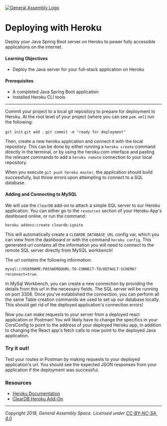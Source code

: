 [![General Assembly Logo](https://camo.githubusercontent.com/1a91b05b8f4d44b5bbfb83abac2b0996d8e26c92/687474703a2f2f692e696d6775722e636f6d2f6b6538555354712e706e67)](https://generalassemb.ly)

# Deploying with Heroku

Deploy your Java Spring Boot server on Heroku to power fully accessible applications on the internet.

#### Learning Objectives

- Deploy the Java server for your full-stack application on Heroku

#### Prerequisites

- A completed Java Spring Boot application
- Installed Heroku CLI tools

---

Commit your project to a local git repository to prepare for deployment to Heroku. At the root level of your project (where you can see `pom.xml`) run the following: 

`git init`
`git add .`
`git commit -m "ready for deployment"`

Then, create a new heroku application and connect it with the local repository. This can be done by either running a `heroku create` command directly in the terminal, or by using the heroku.com interface and pasting the relevant commands to add a `heroku remote` connection to your local repository.

When you execute `git push heroku master`, the application should build successfully, but throw errors upon attempting to connect to a SQL database.

#### Adding and Connecting to MySQL

We will use the `ClearDB` add-on to attach a simple SQL server to our Heroku application. You can either go to the `resources` section of your Heroku App's dashboard online, or run the command:

`heroku addons:create cleardb:ignite`

This will automatically create a `CLEARDB_DATABASE_URL` config var, which you can view from the dashboard or with the command `heroku config`. This generated url contains all the information you will need to connect to the remote SQL server directly from MySQL workbench!

The url contains the following information:

`mysql://USERNAME:PASSWORD@URL-TO-CONNECT-TO/DEFAULT-SCHEMA?reconnect=true`.

In MySql Workbench, you can create a new connection by providing the details from this url in the necessary fields. The SQL server will be running on port 3306. Once you've established the connection, you can perform all the same Table creation commands we used to set up our database locally. This should get rid of the deployed application's connection errors!

Now you can make requests to your server from a deployed react application or Postman! You will likely have to change the specifics in your CorsConfig to point to the address of your deployed Heroku app, in addition to changing the React app's fetch calls to now point to the deployed Java application. 

### Try it out!

Test your routes in Postman by making requests to your deployed application's url. You should see the expected JSON responses from your application if the deployment was successful.

### Resources

- [Heroku Documentation](https://devcenter.heroku.com/articles/deploying-spring-boot-apps-to-heroku)
- [ClearDB Heroku Add-On](https://elements.heroku.com/addons/cleardb)
---

*Copyright 2018, General Assembly Space. Licensed under [CC-BY-NC-SA, 4.0](https://creativecommons.org/licenses/by-nc-sa/4.0/)*